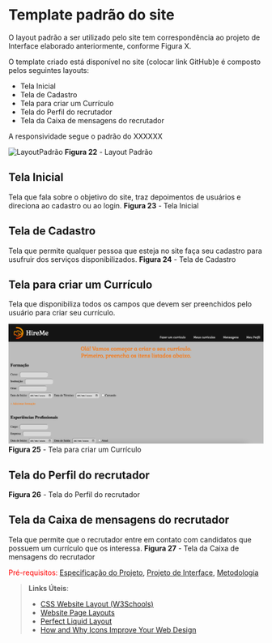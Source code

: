 # Template padrão do site

O layout padrão a ser utilizado pelo site tem correspondência ao projeto de Interface elaborado anteriormente, conforme Figura X.

O template criado está disponível no site (colocar link GitHub)e é composto pelos seguintes layouts:
- Tela Inicial
- Tela de Cadastro
- Tela para criar um Currículo
- Tela do Perfil do recrutador
- Tela da Caixa de mensagens do recrutador

A responsividade segue o padrão do XXXXXX

![LayoutPadrão](img/LayoutPadrão.png)
**Figura 22** - Layout Padrão


## Tela Inicial
Tela que fala sobre o objetivo do site, traz depoimentos de usuários e direciona ao cadastro ou ao login.
**Figura 23** - Tela Inicial

## Tela de Cadastro
Tela que permite qualquer pessoa que esteja no site faça seu cadastro para usufruir dos serviços disponibilizados. 
**Figura 24** - Tela de Cadastro

## Tela para criar um Currículo
Tela que disponibiliza todos os campos que devem ser preenchidos pelo usuário para criar seu currículo.

![FazerCV](img/FazerCV.png)
**Figura 25** - Tela para criar um Currículo

## Tela do Perfil do recrutador
**Figura 26** - Tela do Perfil do recrutador

## Tela da Caixa de mensagens do recrutador
Tela que permite que o recrutador entre em contato com candidatos que possuem um currículo que os interessa.
**Figura 27** - Tela da Caixa de mensagens do recrutador


<span style="color:red">Pré-requisitos: <a href="2-Especificação do Projeto.md"> Especificação do Projeto</a></span>, <a href="3-Projeto de Interface.md"> Projeto de Interface</a>, <a href="4-Metodologia.md"> Metodologia</a>

> **Links Úteis**:
>
> - [CSS Website Layout (W3Schools)](https://www.w3schools.com/css/css_website_layout.asp)
> - [Website Page Layouts](http://www.cellbiol.com/bioinformatics_web_development/chapter-3-your-first-web-page-learning-html-and-css/website-page-layouts/)
> - [Perfect Liquid Layout](https://matthewjamestaylor.com/perfect-liquid-layouts)
> - [How and Why Icons Improve Your Web Design](https://usabilla.com/blog/how-and-why-icons-improve-you-web-design/)
